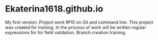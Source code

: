 # Ekaterina1618.github.io
My first version. 
Project work №10 on Git and command line. 
This project was created for training. 
In the process of work will be written regular expressions for for field validation. 
Branch creation training.
